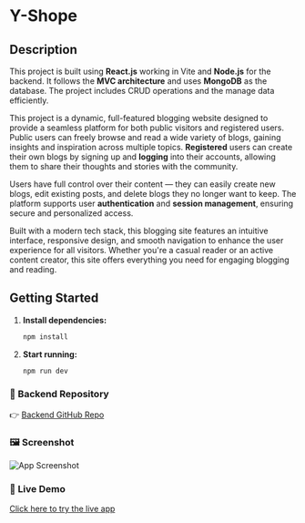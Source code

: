 #  Y-Shope

## Description
This project is built using **React.js** working in Vite and **Node.js** for the backend. It follows the **MVC architecture** and uses **MongoDB** as the database. The project includes CRUD operations and the manage data efficiently.

This project is a dynamic, full-featured blogging website designed to provide a seamless platform for both public visitors and registered users. Public users can freely browse and read a wide variety of blogs, gaining insights and inspiration across multiple topics. **Registered** users can create their own blogs by signing up and **logging** into their accounts, allowing them to share their thoughts and stories with the community.

Users have full control over their content — they can easily create new blogs, edit existing posts, and delete blogs they no longer want to keep. The platform supports user **authentication** and **session management**, ensuring secure and personalized access.

Built with a modern tech stack, this blogging site features an intuitive interface, responsive design, and smooth navigation to enhance the user experience for all visitors. Whether you're a casual reader or an active content creator, this site offers everything you need for engaging blogging and reading.

## Getting Started

1. **Install dependencies:**

   ```bash
   npm install
2. **Start running:**

   ```bash
   npm run dev


### 🔗 Backend Repository

👉 [Backend GitHub Repo](https://github.com/harikrishnan2193/blogging_website_backend)

### 🖼️ Screenshot

![App Screenshot](./src/assets/Screenshot.jpeg)

### 🚀 Live Demo

[Click here to try the live app](https://blogging-website-frontend-three.vercel.app/)